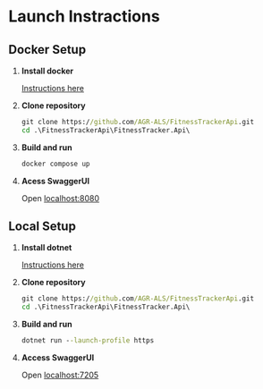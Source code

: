 # Launch Instractions

## Docker Setup

1. **Install docker**

    [Instructions here](https://www.docker.com/get-started)

2. **Clone repository**
    
    ```cmd
    git clone https://github.com/AGR-ALS/FitnessTrackerApi.git
    cd .\FitnessTrackerApi\FitnessTracker.Api\
    ```

3. **Build and run**

    ```cmd
    docker compose up
    ```

4. **Acess SwaggerUI**

    Open [localhost:8080](http://localhost:8080/swagger/index.html)

## Local Setup

1. **Install dotnet**

    [Instructions here](https://dotnet.microsoft.com/en-us/download)

2. **Clone repository**
    
    ```cmd
    git clone https://github.com/AGR-ALS/FitnessTrackerApi.git
    cd .\FitnessTrackerApi\FitnessTracker.Api\
    ```

3. **Build and run**

    ```cmd
    dotnet run --launch-profile https
    ```

4. **Access SwaggerUI**

    Open [localhost:7205](https://localhost:7205/swagger/index.html)

